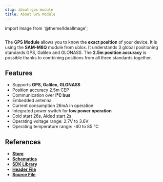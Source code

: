 ```yaml
---
slug: about-gps-module
title: About GPS Module
---
```

import Image from '@theme/IdealImage';

<div class="container">
  <div class="row">
    <div class="col col--4">
      <div><Image img={require('./gps-module.png')} /></div>
    </div>
    <div class="col col--6">
      <p>
        The <b>GPS Module</b> allows you to know the <b>exact position</b> of your device. It is using the <b>SAM-M8Q</b> module from ublox. It understands 3 global positioning standards GPS, Galileo and GLONASS. The <b>2.5m position accuracy</b> is possible thanks to combining positions from all three standards together.
      </p>
    </div>
  </div>
</div>

## Features
- Supports **GPS, Galileo, GLONASS**
- Position accuracy 2.5m CEP
- Communication over **I²C bus**
- Embedded antenna
- Current consumption 26mA in operation
- Integrated power switch for **low power operation**
- Cold start 26s, Aided start 2s
- Operating voltage range: 2.7V to 3.6V
- Operating temperature range: -40 to 85 °C

## References
- [**Store**](https://www.hardwario.store/p/gps-module)
- [**Schematics**](https://github.com/hardwario/bc-hardware/tree/master/out/bc-module-gps)
- [**SDK Library**](https://sdk.hardwario.com/group__twr__module__gps.html)
- [**Header File**](https://github.com/hardwario/twr-sdk/blob/master/twr/inc/twr_module_gps.h)
- [**Source File**](https://github.com/hardwario/twr-sdk/blob/master/twr/src/twr_module_gps.c)
